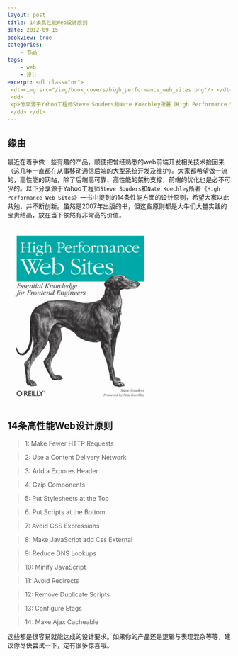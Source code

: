 ```yaml
---
layout: post
title: 14条高性能Web设计原则
date: 2012-09-15
bookview: true
categories:
    - 书品
tags:
    - web
    - 设计
excerpt: <dl class="nr">
 <dt><img src="/img/book_covers/high_performance_web_sites.png"/> </dt>
 <dd>
 <p>分享源于Yahoo工程师Steve Souders和Nate Koechley所著《High Performance Web Sites》一书中提到的14条性能方面的设计原则，希望大家以此共勉，并不断创新。虽然是2007年出版的书，但这些原则都是大牛们大量实践的宝贵结晶，放在当下依然有非常高的价值。</p>
 </dd> </dl>
---
```

## 缘由

最近在着手做一些有趣的产品，顺便把曾经熟悉的web前端开发相关技术捡回来（这几年一直都在从事移动通信后端的大型系统开发及维护）。大家都希望做一流的，高性能的网站，除了后端高可靠、高性能的架构支撑，前端的优化也是必不可少的。以下分享源于Yahoo工程师`Steve Souders`和`Nate Koechley`所著《`High Performance Web Sites`》一书中提到的14条性能方面的设计原则，希望大家以此共勉，并不断创新。虽然是2007年出版的书，但这些原则都是大牛们大量实践的宝贵结晶，放在当下依然有非常高的价值。

![High Perforrmance Web Sites](/img/book_covers/high_performance_web_sites.png)

## 14条高性能Web设计原则

> <span class="badge badge-info">1</span>: Make Fewer HTTP Requests

> <span class="badge badge-info">2</span>: Use a Content Delivery Network

> <span class="badge badge-info">3</span>: Add a Expores Header

> <span class="badge badge-info">4</span>: Gzip Components

> <span class="badge badge-info">5</span>: Put Stylesheets at the Top

> <span class="badge badge-info">6</span>: Put Scripts at the Bottom

> <span class="badge badge-info">7</span>: Avoid CSS Expressions

> <span class="badge badge-info">8</span>: Make JavaScript add Css External

> <span class="badge badge-info">9</span>: Reduce DNS Lookups

> <span class="badge badge-info">10</span>: Minify JavaScript

> <span class="badge badge-info">11</span>: Avoid Redirects

> <span class="badge badge-info">12</span>: Remove Duplicate Scripts

> <span class="badge badge-info">13</span>: Configure Etags

> <span class="badge badge-info">14</span>: Make Ajax Cacheable

这些都是很容易就能达成的设计要求。如果你的产品还是逻辑与表现混杂等等，建议你尽快尝试一下，定有很多惊喜哦。


